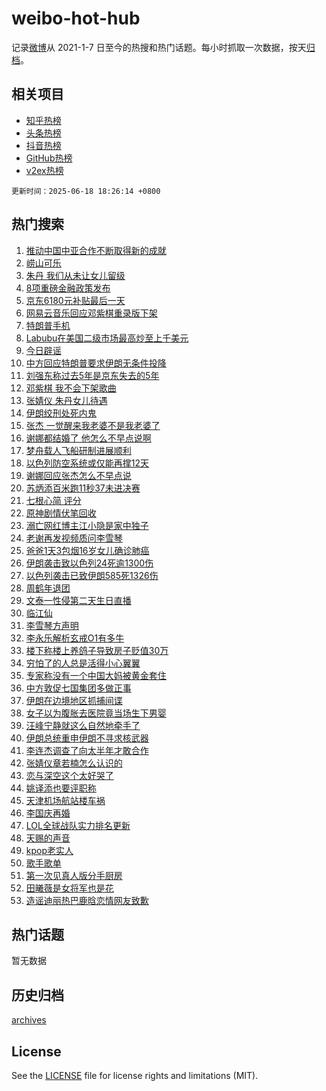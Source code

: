 # weibo-hot-hub

记录[微博](https://www.weibo.com)从 2021-1-7 日至今的热搜和热门话题。每小时抓取一次数据，按天[归档](archives)。

## 相关项目

- [知乎热榜](https://github.com/snaildev/zhihu-hot-hub)
- [头条热榜](https://github.com/snaildev/toutiao-hot-hub)
- [抖音热榜](https://github.com/snaildev/douyin-hot-hub)
- [GitHub热榜](https://github.com/snaildev/github-hot-hub)
- [v2ex热榜](https://github.com/snaildev/v2ex-hot-hub)


`更新时间：2025-06-18 18:26:14 +0800`

## 热门搜索

1. [推动中国中亚合作不断取得新的成就](https://m.weibo.cn/search?containerid=100103type%3D1%26t%3D10%26q%3D%23%E6%8E%A8%E5%8A%A8%E4%B8%AD%E5%9B%BD%E4%B8%AD%E4%BA%9A%E5%90%88%E4%BD%9C%E4%B8%8D%E6%96%AD%E5%8F%96%E5%BE%97%E6%96%B0%E7%9A%84%E6%88%90%E5%B0%B1%23&stream_entry_id=51&isnewpage=1&extparam=seat%3D1%26filter_type%3Drealtimehot%26stream_entry_id%3D51%26c_type%3D51%26cate%3D10103%26q%3D%2523%25E6%258E%25A8%25E5%258A%25A8%25E4%25B8%25AD%25E5%259B%25BD%25E4%25B8%25AD%25E4%25BA%259A%25E5%2590%2588%25E4%25BD%259C%25E4%25B8%258D%25E6%2596%25AD%25E5%258F%2596%25E5%25BE%2597%25E6%2596%25B0%25E7%259A%2584%25E6%2588%2590%25E5%25B0%25B1%2523%26dgr%3D0%26pos%3D0%26display_time%3D1750242372%26pre_seqid%3D175024237279902647241105)
1. [崂山可乐](https://m.weibo.cn/search?containerid=100103type%3D1%26t%3D10%26q%3D%E5%B4%82%E5%B1%B1%E5%8F%AF%E4%B9%90&stream_entry_id=31&isnewpage=1&extparam=seat%3D1%26flag%3D2%26stream_entry_id%3D31%26pos%3D0%26lcate%3D5001%26realpos%3D1%26cate%3D5001%26c_type%3D31%26band_rank%3D1%26q%3D%25E5%25B4%2582%25E5%25B1%25B1%25E5%258F%25AF%25E4%25B9%2590%26dgr%3D0%26filter_type%3Drealtimehot%26display_time%3D1750242372%26pre_seqid%3D175024237279902647241105)
1. [朱丹 我们从未让女儿留级](https://m.weibo.cn/search?containerid=100103type%3D1%26t%3D10%26q%3D%E6%9C%B1%E4%B8%B9+%E6%88%91%E4%BB%AC%E4%BB%8E%E6%9C%AA%E8%AE%A9%E5%A5%B3%E5%84%BF%E7%95%99%E7%BA%A7&stream_entry_id=31&isnewpage=1&extparam=seat%3D1%26flag%3D2%26stream_entry_id%3D31%26pos%3D1%26lcate%3D5001%26realpos%3D2%26cate%3D5001%26c_type%3D31%26band_rank%3D2%26q%3D%25E6%259C%25B1%25E4%25B8%25B9%2520%25E6%2588%2591%25E4%25BB%25AC%25E4%25BB%258E%25E6%259C%25AA%25E8%25AE%25A9%25E5%25A5%25B3%25E5%2584%25BF%25E7%2595%2599%25E7%25BA%25A7%26dgr%3D0%26filter_type%3Drealtimehot%26display_time%3D1750242372%26pre_seqid%3D175024237279902647241105)
1. [8项重磅金融政策发布](https://m.weibo.cn/search?containerid=100103type%3D1%26t%3D10%26q%3D%238%E9%A1%B9%E9%87%8D%E7%A3%85%E9%87%91%E8%9E%8D%E6%94%BF%E7%AD%96%E5%8F%91%E5%B8%83%23&stream_entry_id=31&isnewpage=1&extparam=seat%3D1%26flag%3D0%26stream_entry_id%3D31%26pos%3D2%26lcate%3D5001%26realpos%3D3%26cate%3D5001%26c_type%3D31%26band_rank%3D3%26q%3D%25238%25E9%25A1%25B9%25E9%2587%258D%25E7%25A3%2585%25E9%2587%2591%25E8%259E%258D%25E6%2594%25BF%25E7%25AD%2596%25E5%258F%2591%25E5%25B8%2583%2523%26dgr%3D0%26filter_type%3Drealtimehot%26display_time%3D1750242372%26pre_seqid%3D175024237279902647241105)
1. [京东6180元补贴最后一天](https://m.weibo.cn/search?containerid=100103type%3D1%26t%3D10%26q%3D%23%E4%BA%AC%E4%B8%9C6180%E5%85%83%E8%A1%A5%E8%B4%B4%E6%9C%80%E5%90%8E%E4%B8%80%E5%A4%A9%23&stream_entry_id=31&isnewpage=1&extparam=seat%3D1%26adid%3D290450%26stream_entry_id%3D31%26is_ad_pos%3D1%26pos%3D3%26lcate%3D5001%26filter_type%3Drealtimehot%26cate%3D5001%26c_type%3D31%26topic_ad%3D1%26q%3D%2523%25E4%25BA%25AC%25E4%25B8%259C6180%25E5%2585%2583%25E8%25A1%25A5%25E8%25B4%25B4%25E6%259C%2580%25E5%2590%258E%25E4%25B8%2580%25E5%25A4%25A9%2523%26dgr%3D0%26band_rank%3D4%26display_time%3D1750242372%26pre_seqid%3D175024237279902647241105)
1. [网易云音乐回应邓紫棋重录版下架](https://m.weibo.cn/search?containerid=100103type%3D1%26t%3D10%26q%3D%23%E7%BD%91%E6%98%93%E4%BA%91%E9%9F%B3%E4%B9%90%E5%9B%9E%E5%BA%94%E9%82%93%E7%B4%AB%E6%A3%8B%E9%87%8D%E5%BD%95%E7%89%88%E4%B8%8B%E6%9E%B6%23&stream_entry_id=31&isnewpage=1&extparam=seat%3D1%26flag%3D1%26stream_entry_id%3D31%26pos%3D4%26lcate%3D5001%26realpos%3D4%26cate%3D5001%26c_type%3D31%26band_rank%3D4%26q%3D%2523%25E7%25BD%2591%25E6%2598%2593%25E4%25BA%2591%25E9%259F%25B3%25E4%25B9%2590%25E5%259B%259E%25E5%25BA%2594%25E9%2582%2593%25E7%25B4%25AB%25E6%25A3%258B%25E9%2587%258D%25E5%25BD%2595%25E7%2589%2588%25E4%25B8%258B%25E6%259E%25B6%2523%26dgr%3D0%26filter_type%3Drealtimehot%26display_time%3D1750242372%26pre_seqid%3D175024237279902647241105)
1. [特朗普手机](https://m.weibo.cn/search?containerid=100103type%3D1%26t%3D10%26q%3D%23%E7%89%B9%E6%9C%97%E6%99%AE%E6%89%8B%E6%9C%BA%23&stream_entry_id=31&isnewpage=1&extparam=seat%3D1%26flag%3D1%26stream_entry_id%3D31%26pos%3D5%26lcate%3D5001%26realpos%3D5%26cate%3D5001%26c_type%3D31%26band_rank%3D5%26q%3D%2523%25E7%2589%25B9%25E6%259C%2597%25E6%2599%25AE%25E6%2589%258B%25E6%259C%25BA%2523%26dgr%3D0%26filter_type%3Drealtimehot%26display_time%3D1750242372%26pre_seqid%3D175024237279902647241105)
1. [Labubu在美国二级市场最高炒至上千美元](https://m.weibo.cn/search?containerid=100103type%3D1%26t%3D10%26q%3D%23Labubu%E5%9C%A8%E7%BE%8E%E5%9B%BD%E4%BA%8C%E7%BA%A7%E5%B8%82%E5%9C%BA%E6%9C%80%E9%AB%98%E7%82%92%E8%87%B3%E4%B8%8A%E5%8D%83%E7%BE%8E%E5%85%83%23&stream_entry_id=31&isnewpage=1&extparam=seat%3D1%26flag%3D0%26stream_entry_id%3D31%26pos%3D6%26lcate%3D5001%26realpos%3D6%26cate%3D5001%26c_type%3D31%26band_rank%3D6%26q%3D%2523Labubu%25E5%259C%25A8%25E7%25BE%258E%25E5%259B%25BD%25E4%25BA%258C%25E7%25BA%25A7%25E5%25B8%2582%25E5%259C%25BA%25E6%259C%2580%25E9%25AB%2598%25E7%2582%2592%25E8%2587%25B3%25E4%25B8%258A%25E5%258D%2583%25E7%25BE%258E%25E5%2585%2583%2523%26dgr%3D0%26filter_type%3Drealtimehot%26display_time%3D1750242372%26pre_seqid%3D175024237279902647241105)
1. [今日辟谣](https://m.weibo.cn/search?containerid=100103type%3D1%26t%3D10%26q%3D%23%E4%BB%8A%E6%97%A5%E8%BE%9F%E8%B0%A3%23&stream_entry_id=31&isnewpage=1&extparam=seat%3D1%26adid%3D290532%26stream_entry_id%3D31%26pos%3D7%26lcate%3D5001%26filter_type%3Drealtimehot%26is_ad_pos%3D1%26c_type%3D31%26cate%3D5001%26q%3D%2523%25E4%25BB%258A%25E6%2597%25A5%25E8%25BE%259F%25E8%25B0%25A3%2523%26dgr%3D0%26band_rank%3D7%26display_time%3D1750242372%26pre_seqid%3D175024237279902647241105)
1. [中方回应特朗普要求伊朗无条件投降](https://m.weibo.cn/search?containerid=100103type%3D1%26t%3D10%26q%3D%23%E4%B8%AD%E6%96%B9%E5%9B%9E%E5%BA%94%E7%89%B9%E6%9C%97%E6%99%AE%E8%A6%81%E6%B1%82%E4%BC%8A%E6%9C%97%E6%97%A0%E6%9D%A1%E4%BB%B6%E6%8A%95%E9%99%8D%23&stream_entry_id=31&isnewpage=1&extparam=seat%3D1%26flag%3D0%26stream_entry_id%3D31%26pos%3D8%26lcate%3D5001%26realpos%3D7%26cate%3D5001%26c_type%3D31%26band_rank%3D7%26q%3D%2523%25E4%25B8%25AD%25E6%2596%25B9%25E5%259B%259E%25E5%25BA%2594%25E7%2589%25B9%25E6%259C%2597%25E6%2599%25AE%25E8%25A6%2581%25E6%25B1%2582%25E4%25BC%258A%25E6%259C%2597%25E6%2597%25A0%25E6%259D%25A1%25E4%25BB%25B6%25E6%258A%2595%25E9%2599%258D%2523%26dgr%3D0%26filter_type%3Drealtimehot%26display_time%3D1750242372%26pre_seqid%3D175024237279902647241105)
1. [刘强东称过去5年是京东失去的5年](https://m.weibo.cn/search?containerid=100103type%3D1%26t%3D10%26q%3D%23%E5%88%98%E5%BC%BA%E4%B8%9C%E7%A7%B0%E8%BF%87%E5%8E%BB5%E5%B9%B4%E6%98%AF%E4%BA%AC%E4%B8%9C%E5%A4%B1%E5%8E%BB%E7%9A%845%E5%B9%B4%23&stream_entry_id=31&isnewpage=1&extparam=seat%3D1%26flag%3D1%26stream_entry_id%3D31%26pos%3D9%26lcate%3D5001%26realpos%3D8%26cate%3D5001%26c_type%3D31%26band_rank%3D8%26q%3D%2523%25E5%2588%2598%25E5%25BC%25BA%25E4%25B8%259C%25E7%25A7%25B0%25E8%25BF%2587%25E5%258E%25BB5%25E5%25B9%25B4%25E6%2598%25AF%25E4%25BA%25AC%25E4%25B8%259C%25E5%25A4%25B1%25E5%258E%25BB%25E7%259A%25845%25E5%25B9%25B4%2523%26dgr%3D0%26filter_type%3Drealtimehot%26display_time%3D1750242372%26pre_seqid%3D175024237279902647241105)
1. [邓紫棋 我不会下架歌曲](https://m.weibo.cn/search?containerid=100103type%3D1%26t%3D10%26q%3D%E9%82%93%E7%B4%AB%E6%A3%8B+%E6%88%91%E4%B8%8D%E4%BC%9A%E4%B8%8B%E6%9E%B6%E6%AD%8C%E6%9B%B2&stream_entry_id=31&isnewpage=1&extparam=seat%3D1%26flag%3D1%26stream_entry_id%3D31%26pos%3D10%26lcate%3D5001%26realpos%3D9%26cate%3D5001%26c_type%3D31%26band_rank%3D9%26q%3D%25E9%2582%2593%25E7%25B4%25AB%25E6%25A3%258B%2520%25E6%2588%2591%25E4%25B8%258D%25E4%25BC%259A%25E4%25B8%258B%25E6%259E%25B6%25E6%25AD%258C%25E6%259B%25B2%26dgr%3D0%26filter_type%3Drealtimehot%26display_time%3D1750242372%26pre_seqid%3D175024237279902647241105)
1. [张婧仪 朱丹女儿待遇](https://m.weibo.cn/search?containerid=100103type%3D1%26t%3D10%26q%3D%E5%BC%A0%E5%A9%A7%E4%BB%AA+%E6%9C%B1%E4%B8%B9%E5%A5%B3%E5%84%BF%E5%BE%85%E9%81%87&stream_entry_id=31&isnewpage=1&extparam=seat%3D1%26flag%3D0%26stream_entry_id%3D31%26pos%3D11%26lcate%3D5001%26realpos%3D10%26cate%3D5001%26c_type%3D31%26band_rank%3D10%26q%3D%25E5%25BC%25A0%25E5%25A9%25A7%25E4%25BB%25AA%2520%25E6%259C%25B1%25E4%25B8%25B9%25E5%25A5%25B3%25E5%2584%25BF%25E5%25BE%2585%25E9%2581%2587%26dgr%3D0%26filter_type%3Drealtimehot%26display_time%3D1750242372%26pre_seqid%3D175024237279902647241105)
1. [伊朗绞刑处死内鬼](https://m.weibo.cn/search?containerid=100103type%3D1%26t%3D10%26q%3D%E4%BC%8A%E6%9C%97%E7%BB%9E%E5%88%91%E5%A4%84%E6%AD%BB%E5%86%85%E9%AC%BC&stream_entry_id=31&isnewpage=1&extparam=seat%3D1%26flag%3D2%26stream_entry_id%3D31%26pos%3D12%26lcate%3D5001%26realpos%3D11%26cate%3D5001%26c_type%3D31%26band_rank%3D11%26q%3D%25E4%25BC%258A%25E6%259C%2597%25E7%25BB%259E%25E5%2588%2591%25E5%25A4%2584%25E6%25AD%25BB%25E5%2586%2585%25E9%25AC%25BC%26dgr%3D0%26filter_type%3Drealtimehot%26display_time%3D1750242372%26pre_seqid%3D175024237279902647241105)
1. [张杰 一觉醒来我老婆不是我老婆了](https://m.weibo.cn/search?containerid=100103type%3D1%26t%3D10%26q%3D%E5%BC%A0%E6%9D%B0+%E4%B8%80%E8%A7%89%E9%86%92%E6%9D%A5%E6%88%91%E8%80%81%E5%A9%86%E4%B8%8D%E6%98%AF%E6%88%91%E8%80%81%E5%A9%86%E4%BA%86&stream_entry_id=31&isnewpage=1&extparam=seat%3D1%26flag%3D2%26stream_entry_id%3D31%26pos%3D13%26lcate%3D5001%26realpos%3D12%26cate%3D5001%26c_type%3D31%26band_rank%3D12%26q%3D%25E5%25BC%25A0%25E6%259D%25B0%2520%25E4%25B8%2580%25E8%25A7%2589%25E9%2586%2592%25E6%259D%25A5%25E6%2588%2591%25E8%2580%2581%25E5%25A9%2586%25E4%25B8%258D%25E6%2598%25AF%25E6%2588%2591%25E8%2580%2581%25E5%25A9%2586%25E4%25BA%2586%26dgr%3D0%26filter_type%3Drealtimehot%26display_time%3D1750242372%26pre_seqid%3D175024237279902647241105)
1. [谢娜都结婚了 他怎么不早点说啊](https://m.weibo.cn/search?containerid=100103type%3D1%26t%3D10%26q%3D%E8%B0%A2%E5%A8%9C%E9%83%BD%E7%BB%93%E5%A9%9A%E4%BA%86+%E4%BB%96%E6%80%8E%E4%B9%88%E4%B8%8D%E6%97%A9%E7%82%B9%E8%AF%B4%E5%95%8A&stream_entry_id=31&isnewpage=1&extparam=seat%3D1%26flag%3D2%26stream_entry_id%3D31%26pos%3D14%26lcate%3D5001%26realpos%3D13%26cate%3D5001%26c_type%3D31%26band_rank%3D13%26q%3D%25E8%25B0%25A2%25E5%25A8%259C%25E9%2583%25BD%25E7%25BB%2593%25E5%25A9%259A%25E4%25BA%2586%2520%25E4%25BB%2596%25E6%2580%258E%25E4%25B9%2588%25E4%25B8%258D%25E6%2597%25A9%25E7%2582%25B9%25E8%25AF%25B4%25E5%2595%258A%26dgr%3D0%26filter_type%3Drealtimehot%26display_time%3D1750242372%26pre_seqid%3D175024237279902647241105)
1. [梦舟载人飞船研制进展顺利](https://m.weibo.cn/search?containerid=100103type%3D1%26t%3D10%26q%3D%23%E6%A2%A6%E8%88%9F%E8%BD%BD%E4%BA%BA%E9%A3%9E%E8%88%B9%E7%A0%94%E5%88%B6%E8%BF%9B%E5%B1%95%E9%A1%BA%E5%88%A9%23&stream_entry_id=31&isnewpage=1&extparam=seat%3D1%26flag%3D1%26stream_entry_id%3D31%26pos%3D15%26lcate%3D5001%26realpos%3D14%26cate%3D5001%26c_type%3D31%26band_rank%3D14%26q%3D%2523%25E6%25A2%25A6%25E8%2588%259F%25E8%25BD%25BD%25E4%25BA%25BA%25E9%25A3%259E%25E8%2588%25B9%25E7%25A0%2594%25E5%2588%25B6%25E8%25BF%259B%25E5%25B1%2595%25E9%25A1%25BA%25E5%2588%25A9%2523%26dgr%3D0%26filter_type%3Drealtimehot%26display_time%3D1750242372%26pre_seqid%3D175024237279902647241105)
1. [以色列防空系统或仅能再撑12天](https://m.weibo.cn/search?containerid=100103type%3D1%26t%3D10%26q%3D%23%E4%BB%A5%E8%89%B2%E5%88%97%E9%98%B2%E7%A9%BA%E7%B3%BB%E7%BB%9F%E6%88%96%E4%BB%85%E8%83%BD%E5%86%8D%E6%92%9112%E5%A4%A9%23&stream_entry_id=31&isnewpage=1&extparam=seat%3D1%26flag%3D1%26stream_entry_id%3D31%26pos%3D16%26lcate%3D5001%26realpos%3D15%26cate%3D5001%26c_type%3D31%26band_rank%3D15%26q%3D%2523%25E4%25BB%25A5%25E8%2589%25B2%25E5%2588%2597%25E9%2598%25B2%25E7%25A9%25BA%25E7%25B3%25BB%25E7%25BB%259F%25E6%2588%2596%25E4%25BB%2585%25E8%2583%25BD%25E5%2586%258D%25E6%2592%259112%25E5%25A4%25A9%2523%26dgr%3D0%26filter_type%3Drealtimehot%26display_time%3D1750242372%26pre_seqid%3D175024237279902647241105)
1. [谢娜回应张杰怎么不早点说](https://m.weibo.cn/search?containerid=100103type%3D1%26t%3D10%26q%3D%23%E8%B0%A2%E5%A8%9C%E5%9B%9E%E5%BA%94%E5%BC%A0%E6%9D%B0%E6%80%8E%E4%B9%88%E4%B8%8D%E6%97%A9%E7%82%B9%E8%AF%B4%23&stream_entry_id=31&isnewpage=1&extparam=seat%3D1%26flag%3D0%26stream_entry_id%3D31%26pos%3D17%26lcate%3D5001%26realpos%3D16%26cate%3D5001%26c_type%3D31%26band_rank%3D16%26q%3D%2523%25E8%25B0%25A2%25E5%25A8%259C%25E5%259B%259E%25E5%25BA%2594%25E5%25BC%25A0%25E6%259D%25B0%25E6%2580%258E%25E4%25B9%2588%25E4%25B8%258D%25E6%2597%25A9%25E7%2582%25B9%25E8%25AF%25B4%2523%26dgr%3D0%26filter_type%3Drealtimehot%26display_time%3D1750242372%26pre_seqid%3D175024237279902647241105)
1. [苏炳添百米跑11秒37未进决赛](https://m.weibo.cn/search?containerid=100103type%3D1%26t%3D10%26q%3D%23%E8%8B%8F%E7%82%B3%E6%B7%BB%E7%99%BE%E7%B1%B3%E8%B7%9111%E7%A7%9237%E6%9C%AA%E8%BF%9B%E5%86%B3%E8%B5%9B%23&stream_entry_id=31&isnewpage=1&extparam=seat%3D1%26flag%3D0%26stream_entry_id%3D31%26pos%3D18%26lcate%3D5001%26realpos%3D17%26cate%3D5001%26c_type%3D31%26band_rank%3D17%26q%3D%2523%25E8%258B%258F%25E7%2582%25B3%25E6%25B7%25BB%25E7%2599%25BE%25E7%25B1%25B3%25E8%25B7%259111%25E7%25A7%259237%25E6%259C%25AA%25E8%25BF%259B%25E5%2586%25B3%25E8%25B5%259B%2523%26dgr%3D0%26filter_type%3Drealtimehot%26display_time%3D1750242372%26pre_seqid%3D175024237279902647241105)
1. [七根心简 评分](https://m.weibo.cn/search?containerid=100103type%3D1%26t%3D10%26q%3D%E4%B8%83%E6%A0%B9%E5%BF%83%E7%AE%80+%E8%AF%84%E5%88%86&stream_entry_id=31&isnewpage=1&extparam=seat%3D1%26flag%3D1%26stream_entry_id%3D31%26pos%3D19%26lcate%3D5001%26realpos%3D18%26cate%3D5001%26c_type%3D31%26band_rank%3D18%26q%3D%25E4%25B8%2583%25E6%25A0%25B9%25E5%25BF%2583%25E7%25AE%2580%2520%25E8%25AF%2584%25E5%2588%2586%26dgr%3D0%26filter_type%3Drealtimehot%26display_time%3D1750242372%26pre_seqid%3D175024237279902647241105)
1. [原神剧情伏笔回收](https://m.weibo.cn/search?containerid=100103type%3D1%26t%3D10%26q%3D%23%E5%8E%9F%E7%A5%9E%E5%89%A7%E6%83%85%E4%BC%8F%E7%AC%94%E5%9B%9E%E6%94%B6%23&stream_entry_id=31&isnewpage=1&extparam=seat%3D1%26flag%3D1%26stream_entry_id%3D31%26pos%3D20%26lcate%3D5001%26realpos%3D19%26cate%3D5001%26c_type%3D31%26band_rank%3D19%26q%3D%2523%25E5%258E%259F%25E7%25A5%259E%25E5%2589%25A7%25E6%2583%2585%25E4%25BC%258F%25E7%25AC%2594%25E5%259B%259E%25E6%2594%25B6%2523%26dgr%3D0%26filter_type%3Drealtimehot%26display_time%3D1750242372%26pre_seqid%3D175024237279902647241105)
1. [溺亡网红博主江小隐是家中独子](https://m.weibo.cn/search?containerid=100103type%3D1%26t%3D10%26q%3D%23%E6%BA%BA%E4%BA%A1%E7%BD%91%E7%BA%A2%E5%8D%9A%E4%B8%BB%E6%B1%9F%E5%B0%8F%E9%9A%90%E6%98%AF%E5%AE%B6%E4%B8%AD%E7%8B%AC%E5%AD%90%23&stream_entry_id=31&isnewpage=1&extparam=seat%3D1%26flag%3D1%26stream_entry_id%3D31%26pos%3D21%26lcate%3D5001%26realpos%3D20%26cate%3D5001%26c_type%3D31%26band_rank%3D20%26q%3D%2523%25E6%25BA%25BA%25E4%25BA%25A1%25E7%25BD%2591%25E7%25BA%25A2%25E5%258D%259A%25E4%25B8%25BB%25E6%25B1%259F%25E5%25B0%258F%25E9%259A%2590%25E6%2598%25AF%25E5%25AE%25B6%25E4%25B8%25AD%25E7%258B%25AC%25E5%25AD%2590%2523%26dgr%3D0%26filter_type%3Drealtimehot%26display_time%3D1750242372%26pre_seqid%3D175024237279902647241105)
1. [老谢再发视频质问李雪琴](https://m.weibo.cn/search?containerid=100103type%3D1%26t%3D10%26q%3D%23%E8%80%81%E8%B0%A2%E5%86%8D%E5%8F%91%E8%A7%86%E9%A2%91%E8%B4%A8%E9%97%AE%E6%9D%8E%E9%9B%AA%E7%90%B4%23&stream_entry_id=31&isnewpage=1&extparam=seat%3D1%26flag%3D1%26stream_entry_id%3D31%26pos%3D22%26lcate%3D5001%26realpos%3D21%26cate%3D5001%26c_type%3D31%26band_rank%3D21%26q%3D%2523%25E8%2580%2581%25E8%25B0%25A2%25E5%2586%258D%25E5%258F%2591%25E8%25A7%2586%25E9%25A2%2591%25E8%25B4%25A8%25E9%2597%25AE%25E6%259D%258E%25E9%259B%25AA%25E7%2590%25B4%2523%26dgr%3D0%26filter_type%3Drealtimehot%26display_time%3D1750242372%26pre_seqid%3D175024237279902647241105)
1. [爸爸1天3包烟16岁女儿确诊肺癌](https://m.weibo.cn/search?containerid=100103type%3D1%26t%3D10%26q%3D%23%E7%88%B8%E7%88%B81%E5%A4%A93%E5%8C%85%E7%83%9F16%E5%B2%81%E5%A5%B3%E5%84%BF%E7%A1%AE%E8%AF%8A%E8%82%BA%E7%99%8C%23&stream_entry_id=31&isnewpage=1&extparam=seat%3D1%26flag%3D0%26stream_entry_id%3D31%26pos%3D23%26lcate%3D5001%26realpos%3D22%26cate%3D5001%26c_type%3D31%26band_rank%3D22%26q%3D%2523%25E7%2588%25B8%25E7%2588%25B81%25E5%25A4%25A93%25E5%258C%2585%25E7%2583%259F16%25E5%25B2%2581%25E5%25A5%25B3%25E5%2584%25BF%25E7%25A1%25AE%25E8%25AF%258A%25E8%2582%25BA%25E7%2599%258C%2523%26dgr%3D0%26filter_type%3Drealtimehot%26display_time%3D1750242372%26pre_seqid%3D175024237279902647241105)
1. [伊朗袭击致以色列24死逾1300伤](https://m.weibo.cn/search?containerid=100103type%3D1%26t%3D10%26q%3D%23%E4%BC%8A%E6%9C%97%E8%A2%AD%E5%87%BB%E8%87%B4%E4%BB%A5%E8%89%B2%E5%88%9724%E6%AD%BB%E9%80%BE1300%E4%BC%A4%23&stream_entry_id=31&isnewpage=1&extparam=seat%3D1%26flag%3D0%26stream_entry_id%3D31%26pos%3D24%26lcate%3D5001%26realpos%3D23%26cate%3D5001%26c_type%3D31%26band_rank%3D23%26q%3D%2523%25E4%25BC%258A%25E6%259C%2597%25E8%25A2%25AD%25E5%2587%25BB%25E8%2587%25B4%25E4%25BB%25A5%25E8%2589%25B2%25E5%2588%259724%25E6%25AD%25BB%25E9%2580%25BE1300%25E4%25BC%25A4%2523%26dgr%3D0%26filter_type%3Drealtimehot%26display_time%3D1750242372%26pre_seqid%3D175024237279902647241105)
1. [以色列袭击已致伊朗585死1326伤](https://m.weibo.cn/search?containerid=100103type%3D1%26t%3D10%26q%3D%23%E4%BB%A5%E8%89%B2%E5%88%97%E8%A2%AD%E5%87%BB%E5%B7%B2%E8%87%B4%E4%BC%8A%E6%9C%97585%E6%AD%BB1326%E4%BC%A4%23&stream_entry_id=31&isnewpage=1&extparam=seat%3D1%26flag%3D0%26stream_entry_id%3D31%26pos%3D25%26lcate%3D5001%26realpos%3D24%26cate%3D5001%26c_type%3D31%26band_rank%3D24%26q%3D%2523%25E4%25BB%25A5%25E8%2589%25B2%25E5%2588%2597%25E8%25A2%25AD%25E5%2587%25BB%25E5%25B7%25B2%25E8%2587%25B4%25E4%25BC%258A%25E6%259C%2597585%25E6%25AD%25BB1326%25E4%25BC%25A4%2523%26dgr%3D0%26filter_type%3Drealtimehot%26display_time%3D1750242372%26pre_seqid%3D175024237279902647241105)
1. [周鹤年退团](https://m.weibo.cn/search?containerid=100103type%3D1%26t%3D10%26q%3D%23%E5%91%A8%E9%B9%A4%E5%B9%B4%E9%80%80%E5%9B%A2%23&stream_entry_id=31&isnewpage=1&extparam=seat%3D1%26flag%3D0%26stream_entry_id%3D31%26pos%3D26%26lcate%3D5001%26realpos%3D25%26cate%3D5001%26c_type%3D31%26band_rank%3D25%26q%3D%2523%25E5%2591%25A8%25E9%25B9%25A4%25E5%25B9%25B4%25E9%2580%2580%25E5%259B%25A2%2523%26dgr%3D0%26filter_type%3Drealtimehot%26display_time%3D1750242372%26pre_seqid%3D175024237279902647241105)
1. [文泰一性侵第二天生日直播](https://m.weibo.cn/search?containerid=100103type%3D1%26t%3D10%26q%3D%E6%96%87%E6%B3%B0%E4%B8%80%E6%80%A7%E4%BE%B5%E7%AC%AC%E4%BA%8C%E5%A4%A9%E7%94%9F%E6%97%A5%E7%9B%B4%E6%92%AD&stream_entry_id=31&isnewpage=1&extparam=seat%3D1%26flag%3D0%26stream_entry_id%3D31%26pos%3D27%26lcate%3D5001%26realpos%3D26%26cate%3D5001%26c_type%3D31%26band_rank%3D26%26q%3D%25E6%2596%2587%25E6%25B3%25B0%25E4%25B8%2580%25E6%2580%25A7%25E4%25BE%25B5%25E7%25AC%25AC%25E4%25BA%258C%25E5%25A4%25A9%25E7%2594%259F%25E6%2597%25A5%25E7%259B%25B4%25E6%2592%25AD%26dgr%3D0%26filter_type%3Drealtimehot%26display_time%3D1750242372%26pre_seqid%3D175024237279902647241105)
1. [临江仙](https://m.weibo.cn/search?containerid=100103type%3D1%26t%3D10%26q%3D%E4%B8%B4%E6%B1%9F%E4%BB%99&stream_entry_id=31&isnewpage=1&extparam=seat%3D1%26flag%3D1%26stream_entry_id%3D31%26pos%3D28%26lcate%3D5001%26realpos%3D27%26cate%3D5001%26c_type%3D31%26band_rank%3D27%26q%3D%25E4%25B8%25B4%25E6%25B1%259F%25E4%25BB%2599%26dgr%3D0%26filter_type%3Drealtimehot%26display_time%3D1750242372%26pre_seqid%3D175024237279902647241105)
1. [李雪琴方声明](https://m.weibo.cn/search?containerid=100103type%3D1%26t%3D10%26q%3D%23%E6%9D%8E%E9%9B%AA%E7%90%B4%E6%96%B9%E5%A3%B0%E6%98%8E%23&stream_entry_id=31&isnewpage=1&extparam=seat%3D1%26flag%3D0%26stream_entry_id%3D31%26pos%3D29%26lcate%3D5001%26realpos%3D28%26cate%3D5001%26c_type%3D31%26band_rank%3D28%26q%3D%2523%25E6%259D%258E%25E9%259B%25AA%25E7%2590%25B4%25E6%2596%25B9%25E5%25A3%25B0%25E6%2598%258E%2523%26dgr%3D0%26filter_type%3Drealtimehot%26display_time%3D1750242372%26pre_seqid%3D175024237279902647241105)
1. [李永乐解析玄戒O1有多牛](https://m.weibo.cn/search?containerid=100103type%3D1%26t%3D10%26q%3D%23%E6%9D%8E%E6%B0%B8%E4%B9%90%E8%A7%A3%E6%9E%90%E7%8E%84%E6%88%92O1%E6%9C%89%E5%A4%9A%E7%89%9B%23&stream_entry_id=31&isnewpage=1&extparam=seat%3D1%26flag%3D1%26stream_entry_id%3D31%26pos%3D30%26lcate%3D5001%26realpos%3D29%26cate%3D5001%26c_type%3D31%26band_rank%3D29%26q%3D%2523%25E6%259D%258E%25E6%25B0%25B8%25E4%25B9%2590%25E8%25A7%25A3%25E6%259E%2590%25E7%258E%2584%25E6%2588%2592O1%25E6%259C%2589%25E5%25A4%259A%25E7%2589%259B%2523%26dgr%3D0%26filter_type%3Drealtimehot%26display_time%3D1750242372%26pre_seqid%3D175024237279902647241105)
1. [楼下称楼上养鸽子导致房子贬值30万](https://m.weibo.cn/search?containerid=100103type%3D1%26t%3D10%26q%3D%23%E6%A5%BC%E4%B8%8B%E7%A7%B0%E6%A5%BC%E4%B8%8A%E5%85%BB%E9%B8%BD%E5%AD%90%E5%AF%BC%E8%87%B4%E6%88%BF%E5%AD%90%E8%B4%AC%E5%80%BC30%E4%B8%87%23&stream_entry_id=31&isnewpage=1&extparam=seat%3D1%26flag%3D1%26stream_entry_id%3D31%26pos%3D31%26lcate%3D5001%26realpos%3D30%26cate%3D5001%26c_type%3D31%26band_rank%3D30%26q%3D%2523%25E6%25A5%25BC%25E4%25B8%258B%25E7%25A7%25B0%25E6%25A5%25BC%25E4%25B8%258A%25E5%2585%25BB%25E9%25B8%25BD%25E5%25AD%2590%25E5%25AF%25BC%25E8%2587%25B4%25E6%2588%25BF%25E5%25AD%2590%25E8%25B4%25AC%25E5%2580%25BC30%25E4%25B8%2587%2523%26dgr%3D0%26filter_type%3Drealtimehot%26display_time%3D1750242372%26pre_seqid%3D175024237279902647241105)
1. [穷怕了的人总是活得小心翼翼](https://m.weibo.cn/search?containerid=100103type%3D1%26t%3D10%26q%3D%E7%A9%B7%E6%80%95%E4%BA%86%E7%9A%84%E4%BA%BA%E6%80%BB%E6%98%AF%E6%B4%BB%E5%BE%97%E5%B0%8F%E5%BF%83%E7%BF%BC%E7%BF%BC&stream_entry_id=31&isnewpage=1&extparam=seat%3D1%26flag%3D1%26stream_entry_id%3D31%26pos%3D32%26lcate%3D5001%26realpos%3D31%26cate%3D5001%26c_type%3D31%26band_rank%3D31%26q%3D%25E7%25A9%25B7%25E6%2580%2595%25E4%25BA%2586%25E7%259A%2584%25E4%25BA%25BA%25E6%2580%25BB%25E6%2598%25AF%25E6%25B4%25BB%25E5%25BE%2597%25E5%25B0%258F%25E5%25BF%2583%25E7%25BF%25BC%25E7%25BF%25BC%26dgr%3D0%26filter_type%3Drealtimehot%26display_time%3D1750242372%26pre_seqid%3D175024237279902647241105)
1. [专家称没有一个中国大妈被黄金套住](https://m.weibo.cn/search?containerid=100103type%3D1%26t%3D10%26q%3D%23%E4%B8%93%E5%AE%B6%E7%A7%B0%E6%B2%A1%E6%9C%89%E4%B8%80%E4%B8%AA%E4%B8%AD%E5%9B%BD%E5%A4%A7%E5%A6%88%E8%A2%AB%E9%BB%84%E9%87%91%E5%A5%97%E4%BD%8F%23&stream_entry_id=31&isnewpage=1&extparam=seat%3D1%26flag%3D0%26stream_entry_id%3D31%26pos%3D33%26lcate%3D5001%26realpos%3D32%26cate%3D5001%26c_type%3D31%26band_rank%3D32%26q%3D%2523%25E4%25B8%2593%25E5%25AE%25B6%25E7%25A7%25B0%25E6%25B2%25A1%25E6%259C%2589%25E4%25B8%2580%25E4%25B8%25AA%25E4%25B8%25AD%25E5%259B%25BD%25E5%25A4%25A7%25E5%25A6%2588%25E8%25A2%25AB%25E9%25BB%2584%25E9%2587%2591%25E5%25A5%2597%25E4%25BD%258F%2523%26dgr%3D0%26filter_type%3Drealtimehot%26display_time%3D1750242372%26pre_seqid%3D175024237279902647241105)
1. [中方敦促七国集团多做正事](https://m.weibo.cn/search?containerid=100103type%3D1%26t%3D10%26q%3D%23%E4%B8%AD%E6%96%B9%E6%95%A6%E4%BF%83%E4%B8%83%E5%9B%BD%E9%9B%86%E5%9B%A2%E5%A4%9A%E5%81%9A%E6%AD%A3%E4%BA%8B%23&stream_entry_id=31&isnewpage=1&extparam=seat%3D1%26flag%3D1%26stream_entry_id%3D31%26pos%3D34%26lcate%3D5001%26realpos%3D33%26cate%3D5001%26c_type%3D31%26band_rank%3D33%26q%3D%2523%25E4%25B8%25AD%25E6%2596%25B9%25E6%2595%25A6%25E4%25BF%2583%25E4%25B8%2583%25E5%259B%25BD%25E9%259B%2586%25E5%259B%25A2%25E5%25A4%259A%25E5%2581%259A%25E6%25AD%25A3%25E4%25BA%258B%2523%26dgr%3D0%26filter_type%3Drealtimehot%26display_time%3D1750242372%26pre_seqid%3D175024237279902647241105)
1. [伊朗在边境地区抓捕间谍](https://m.weibo.cn/search?containerid=100103type%3D1%26t%3D10%26q%3D%23%E4%BC%8A%E6%9C%97%E5%9C%A8%E8%BE%B9%E5%A2%83%E5%9C%B0%E5%8C%BA%E6%8A%93%E6%8D%95%E9%97%B4%E8%B0%8D%23&stream_entry_id=31&isnewpage=1&extparam=seat%3D1%26flag%3D0%26stream_entry_id%3D31%26pos%3D35%26lcate%3D5001%26realpos%3D34%26cate%3D5001%26c_type%3D31%26band_rank%3D34%26q%3D%2523%25E4%25BC%258A%25E6%259C%2597%25E5%259C%25A8%25E8%25BE%25B9%25E5%25A2%2583%25E5%259C%25B0%25E5%258C%25BA%25E6%258A%2593%25E6%258D%2595%25E9%2597%25B4%25E8%25B0%258D%2523%26dgr%3D0%26filter_type%3Drealtimehot%26display_time%3D1750242372%26pre_seqid%3D175024237279902647241105)
1. [女子以为腹胀去医院竟当场生下男婴](https://m.weibo.cn/search?containerid=100103type%3D1%26t%3D10%26q%3D%23%E5%A5%B3%E5%AD%90%E4%BB%A5%E4%B8%BA%E8%85%B9%E8%83%80%E5%8E%BB%E5%8C%BB%E9%99%A2%E7%AB%9F%E5%BD%93%E5%9C%BA%E7%94%9F%E4%B8%8B%E7%94%B7%E5%A9%B4%23&stream_entry_id=31&isnewpage=1&extparam=seat%3D1%26flag%3D0%26stream_entry_id%3D31%26pos%3D36%26lcate%3D5001%26realpos%3D35%26cate%3D5001%26c_type%3D31%26band_rank%3D35%26q%3D%2523%25E5%25A5%25B3%25E5%25AD%2590%25E4%25BB%25A5%25E4%25B8%25BA%25E8%2585%25B9%25E8%2583%2580%25E5%258E%25BB%25E5%258C%25BB%25E9%2599%25A2%25E7%25AB%259F%25E5%25BD%2593%25E5%259C%25BA%25E7%2594%259F%25E4%25B8%258B%25E7%2594%25B7%25E5%25A9%25B4%2523%26dgr%3D0%26filter_type%3Drealtimehot%26display_time%3D1750242372%26pre_seqid%3D175024237279902647241105)
1. [汪峰宁静就这么自然地牵手了](https://m.weibo.cn/search?containerid=100103type%3D1%26t%3D10%26q%3D%E6%B1%AA%E5%B3%B0%E5%AE%81%E9%9D%99%E5%B0%B1%E8%BF%99%E4%B9%88%E8%87%AA%E7%84%B6%E5%9C%B0%E7%89%B5%E6%89%8B%E4%BA%86&stream_entry_id=31&isnewpage=1&extparam=seat%3D1%26flag%3D0%26stream_entry_id%3D31%26pos%3D37%26lcate%3D5001%26realpos%3D36%26cate%3D5001%26c_type%3D31%26band_rank%3D36%26q%3D%25E6%25B1%25AA%25E5%25B3%25B0%25E5%25AE%2581%25E9%259D%2599%25E5%25B0%25B1%25E8%25BF%2599%25E4%25B9%2588%25E8%2587%25AA%25E7%2584%25B6%25E5%259C%25B0%25E7%2589%25B5%25E6%2589%258B%25E4%25BA%2586%26dgr%3D0%26filter_type%3Drealtimehot%26display_time%3D1750242372%26pre_seqid%3D175024237279902647241105)
1. [伊朗总统重申伊朗不寻求核武器](https://m.weibo.cn/search?containerid=100103type%3D1%26t%3D10%26q%3D%E4%BC%8A%E6%9C%97%E6%80%BB%E7%BB%9F%E9%87%8D%E7%94%B3%E4%BC%8A%E6%9C%97%E4%B8%8D%E5%AF%BB%E6%B1%82%E6%A0%B8%E6%AD%A6%E5%99%A8&stream_entry_id=31&isnewpage=1&extparam=seat%3D1%26flag%3D1%26stream_entry_id%3D31%26pos%3D38%26lcate%3D5001%26realpos%3D37%26cate%3D5001%26c_type%3D31%26band_rank%3D37%26q%3D%25E4%25BC%258A%25E6%259C%2597%25E6%2580%25BB%25E7%25BB%259F%25E9%2587%258D%25E7%2594%25B3%25E4%25BC%258A%25E6%259C%2597%25E4%25B8%258D%25E5%25AF%25BB%25E6%25B1%2582%25E6%25A0%25B8%25E6%25AD%25A6%25E5%2599%25A8%26dgr%3D0%26filter_type%3Drealtimehot%26display_time%3D1750242372%26pre_seqid%3D175024237279902647241105)
1. [李连杰调查了向太半年才敢合作](https://m.weibo.cn/search?containerid=100103type%3D1%26t%3D10%26q%3D%E6%9D%8E%E8%BF%9E%E6%9D%B0%E8%B0%83%E6%9F%A5%E4%BA%86%E5%90%91%E5%A4%AA%E5%8D%8A%E5%B9%B4%E6%89%8D%E6%95%A2%E5%90%88%E4%BD%9C&stream_entry_id=31&isnewpage=1&extparam=seat%3D1%26flag%3D1%26stream_entry_id%3D31%26pos%3D39%26lcate%3D5001%26realpos%3D38%26cate%3D5001%26c_type%3D31%26band_rank%3D38%26q%3D%25E6%259D%258E%25E8%25BF%259E%25E6%259D%25B0%25E8%25B0%2583%25E6%259F%25A5%25E4%25BA%2586%25E5%2590%2591%25E5%25A4%25AA%25E5%258D%258A%25E5%25B9%25B4%25E6%2589%258D%25E6%2595%25A2%25E5%2590%2588%25E4%25BD%259C%26dgr%3D0%26filter_type%3Drealtimehot%26display_time%3D1750242372%26pre_seqid%3D175024237279902647241105)
1. [张婧仪章若楠怎么认识的](https://m.weibo.cn/search?containerid=100103type%3D1%26t%3D10%26q%3D%E5%BC%A0%E5%A9%A7%E4%BB%AA%E7%AB%A0%E8%8B%A5%E6%A5%A0%E6%80%8E%E4%B9%88%E8%AE%A4%E8%AF%86%E7%9A%84&stream_entry_id=31&isnewpage=1&extparam=seat%3D1%26flag%3D1%26stream_entry_id%3D31%26pos%3D40%26lcate%3D5001%26realpos%3D39%26cate%3D5001%26c_type%3D31%26band_rank%3D39%26q%3D%25E5%25BC%25A0%25E5%25A9%25A7%25E4%25BB%25AA%25E7%25AB%25A0%25E8%258B%25A5%25E6%25A5%25A0%25E6%2580%258E%25E4%25B9%2588%25E8%25AE%25A4%25E8%25AF%2586%25E7%259A%2584%26dgr%3D0%26filter_type%3Drealtimehot%26display_time%3D1750242372%26pre_seqid%3D175024237279902647241105)
1. [恋与深空这个太好哭了](https://m.weibo.cn/search?containerid=100103type%3D1%26t%3D10%26q%3D%E6%81%8B%E4%B8%8E%E6%B7%B1%E7%A9%BA%E8%BF%99%E4%B8%AA%E5%A4%AA%E5%A5%BD%E5%93%AD%E4%BA%86&stream_entry_id=31&isnewpage=1&extparam=seat%3D1%26flag%3D1%26stream_entry_id%3D31%26pos%3D41%26lcate%3D5001%26realpos%3D40%26cate%3D5001%26c_type%3D31%26band_rank%3D40%26q%3D%25E6%2581%258B%25E4%25B8%258E%25E6%25B7%25B1%25E7%25A9%25BA%25E8%25BF%2599%25E4%25B8%25AA%25E5%25A4%25AA%25E5%25A5%25BD%25E5%2593%25AD%25E4%25BA%2586%26dgr%3D0%26filter_type%3Drealtimehot%26display_time%3D1750242372%26pre_seqid%3D175024237279902647241105)
1. [姚译添也要评职称](https://m.weibo.cn/search?containerid=100103type%3D1%26t%3D10%26q%3D%E5%A7%9A%E8%AF%91%E6%B7%BB%E4%B9%9F%E8%A6%81%E8%AF%84%E8%81%8C%E7%A7%B0&stream_entry_id=31&isnewpage=1&extparam=seat%3D1%26flag%3D1%26stream_entry_id%3D31%26pos%3D42%26lcate%3D5001%26realpos%3D41%26cate%3D5001%26c_type%3D31%26band_rank%3D41%26q%3D%25E5%25A7%259A%25E8%25AF%2591%25E6%25B7%25BB%25E4%25B9%259F%25E8%25A6%2581%25E8%25AF%2584%25E8%2581%258C%25E7%25A7%25B0%26dgr%3D0%26filter_type%3Drealtimehot%26display_time%3D1750242372%26pre_seqid%3D175024237279902647241105)
1. [天津机场航站楼车祸](https://m.weibo.cn/search?containerid=100103type%3D1%26t%3D10%26q%3D%E5%A4%A9%E6%B4%A5%E6%9C%BA%E5%9C%BA%E8%88%AA%E7%AB%99%E6%A5%BC%E8%BD%A6%E7%A5%B8&stream_entry_id=31&isnewpage=1&extparam=seat%3D1%26flag%3D0%26stream_entry_id%3D31%26pos%3D43%26lcate%3D5001%26realpos%3D42%26cate%3D5001%26c_type%3D31%26band_rank%3D42%26q%3D%25E5%25A4%25A9%25E6%25B4%25A5%25E6%259C%25BA%25E5%259C%25BA%25E8%2588%25AA%25E7%25AB%2599%25E6%25A5%25BC%25E8%25BD%25A6%25E7%25A5%25B8%26dgr%3D0%26filter_type%3Drealtimehot%26display_time%3D1750242372%26pre_seqid%3D175024237279902647241105)
1. [李国庆再婚](https://m.weibo.cn/search?containerid=100103type%3D1%26t%3D10%26q%3D%23%E6%9D%8E%E5%9B%BD%E5%BA%86%E5%86%8D%E5%A9%9A%23&stream_entry_id=31&isnewpage=1&extparam=seat%3D1%26flag%3D0%26stream_entry_id%3D31%26pos%3D44%26lcate%3D5001%26realpos%3D43%26cate%3D5001%26c_type%3D31%26band_rank%3D43%26q%3D%2523%25E6%259D%258E%25E5%259B%25BD%25E5%25BA%2586%25E5%2586%258D%25E5%25A9%259A%2523%26dgr%3D0%26filter_type%3Drealtimehot%26display_time%3D1750242372%26pre_seqid%3D175024237279902647241105)
1. [LOL全球战队实力排名更新](https://m.weibo.cn/search?containerid=100103type%3D1%26t%3D10%26q%3D%23LOL%E5%85%A8%E7%90%83%E6%88%98%E9%98%9F%E5%AE%9E%E5%8A%9B%E6%8E%92%E5%90%8D%E6%9B%B4%E6%96%B0%23&stream_entry_id=31&isnewpage=1&extparam=seat%3D1%26flag%3D1%26stream_entry_id%3D31%26pos%3D45%26lcate%3D5001%26realpos%3D44%26cate%3D5001%26c_type%3D31%26band_rank%3D44%26q%3D%2523LOL%25E5%2585%25A8%25E7%2590%2583%25E6%2588%2598%25E9%2598%259F%25E5%25AE%259E%25E5%258A%259B%25E6%258E%2592%25E5%2590%258D%25E6%259B%25B4%25E6%2596%25B0%2523%26dgr%3D0%26filter_type%3Drealtimehot%26display_time%3D1750242372%26pre_seqid%3D175024237279902647241105)
1. [天赐的声音](https://m.weibo.cn/search?containerid=100103type%3D1%26t%3D10%26q%3D%E5%A4%A9%E8%B5%90%E7%9A%84%E5%A3%B0%E9%9F%B3&stream_entry_id=31&isnewpage=1&extparam=seat%3D1%26flag%3D1%26stream_entry_id%3D31%26pos%3D46%26lcate%3D5001%26realpos%3D45%26cate%3D5001%26c_type%3D31%26band_rank%3D45%26q%3D%25E5%25A4%25A9%25E8%25B5%2590%25E7%259A%2584%25E5%25A3%25B0%25E9%259F%25B3%26dgr%3D0%26filter_type%3Drealtimehot%26display_time%3D1750242372%26pre_seqid%3D175024237279902647241105)
1. [kpop老实人](https://m.weibo.cn/search?containerid=100103type%3D1%26t%3D10%26q%3Dkpop%E8%80%81%E5%AE%9E%E4%BA%BA&stream_entry_id=31&isnewpage=1&extparam=seat%3D1%26flag%3D0%26stream_entry_id%3D31%26pos%3D47%26lcate%3D5001%26realpos%3D46%26cate%3D5001%26c_type%3D31%26band_rank%3D46%26q%3Dkpop%25E8%2580%2581%25E5%25AE%259E%25E4%25BA%25BA%26dgr%3D0%26filter_type%3Drealtimehot%26display_time%3D1750242372%26pre_seqid%3D175024237279902647241105)
1. [歌手歌单](https://m.weibo.cn/search?containerid=100103type%3D1%26t%3D10%26q%3D%E6%AD%8C%E6%89%8B%E6%AD%8C%E5%8D%95&stream_entry_id=31&isnewpage=1&extparam=seat%3D1%26flag%3D0%26stream_entry_id%3D31%26pos%3D48%26lcate%3D5001%26realpos%3D47%26cate%3D5001%26c_type%3D31%26band_rank%3D47%26q%3D%25E6%25AD%258C%25E6%2589%258B%25E6%25AD%258C%25E5%258D%2595%26dgr%3D0%26filter_type%3Drealtimehot%26display_time%3D1750242372%26pre_seqid%3D175024237279902647241105)
1. [第一次见真人版分手厨房](https://m.weibo.cn/search?containerid=100103type%3D1%26t%3D10%26q%3D%E7%AC%AC%E4%B8%80%E6%AC%A1%E8%A7%81%E7%9C%9F%E4%BA%BA%E7%89%88%E5%88%86%E6%89%8B%E5%8E%A8%E6%88%BF&stream_entry_id=31&isnewpage=1&extparam=seat%3D1%26flag%3D1%26stream_entry_id%3D31%26pos%3D49%26lcate%3D5001%26realpos%3D48%26cate%3D5001%26c_type%3D31%26band_rank%3D48%26q%3D%25E7%25AC%25AC%25E4%25B8%2580%25E6%25AC%25A1%25E8%25A7%2581%25E7%259C%259F%25E4%25BA%25BA%25E7%2589%2588%25E5%2588%2586%25E6%2589%258B%25E5%258E%25A8%25E6%2588%25BF%26dgr%3D0%26filter_type%3Drealtimehot%26display_time%3D1750242372%26pre_seqid%3D175024237279902647241105)
1. [田曦薇是女将军也是花](https://m.weibo.cn/search?containerid=100103type%3D1%26t%3D10%26q%3D%E7%94%B0%E6%9B%A6%E8%96%87%E6%98%AF%E5%A5%B3%E5%B0%86%E5%86%9B%E4%B9%9F%E6%98%AF%E8%8A%B1&stream_entry_id=31&isnewpage=1&extparam=seat%3D1%26flag%3D1%26stream_entry_id%3D31%26pos%3D50%26lcate%3D5001%26realpos%3D49%26cate%3D5001%26c_type%3D31%26band_rank%3D49%26q%3D%25E7%2594%25B0%25E6%259B%25A6%25E8%2596%2587%25E6%2598%25AF%25E5%25A5%25B3%25E5%25B0%2586%25E5%2586%259B%25E4%25B9%259F%25E6%2598%25AF%25E8%258A%25B1%26dgr%3D0%26filter_type%3Drealtimehot%26display_time%3D1750242372%26pre_seqid%3D175024237279902647241105)
1. [造谣迪丽热巴鹿晗恋情网友致歉](https://m.weibo.cn/search?containerid=100103type%3D1%26t%3D10%26q%3D%23%E9%80%A0%E8%B0%A3%E8%BF%AA%E4%B8%BD%E7%83%AD%E5%B7%B4%E9%B9%BF%E6%99%97%E6%81%8B%E6%83%85%E7%BD%91%E5%8F%8B%E8%87%B4%E6%AD%89%23&stream_entry_id=31&isnewpage=1&extparam=seat%3D1%26flag%3D0%26stream_entry_id%3D31%26pos%3D51%26lcate%3D5001%26realpos%3D50%26cate%3D5001%26c_type%3D31%26band_rank%3D50%26q%3D%2523%25E9%2580%25A0%25E8%25B0%25A3%25E8%25BF%25AA%25E4%25B8%25BD%25E7%2583%25AD%25E5%25B7%25B4%25E9%25B9%25BF%25E6%2599%2597%25E6%2581%258B%25E6%2583%2585%25E7%25BD%2591%25E5%258F%258B%25E8%2587%25B4%25E6%25AD%2589%2523%26dgr%3D0%26filter_type%3Drealtimehot%26display_time%3D1750242372%26pre_seqid%3D175024237279902647241105)

## 热门话题

暂无数据

## 历史归档

[archives](archives)

## License

See the [LICENSE](LICENSE) file for license rights and limitations (MIT).
